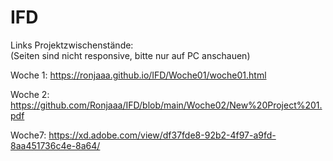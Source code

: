 # IFD

Links Projektzwischenstände: <br>
(Seiten sind nicht responsive, bitte nur auf PC anschauen)

Woche 1: https://ronjaaa.github.io/IFD/Woche01/woche01.html

Woche 2: https://github.com/Ronjaaa/IFD/blob/main/Woche02/New%20Project%201.pdf

Woche7: https://xd.adobe.com/view/df37fde8-92b2-4f97-a9fd-8aa451736c4e-8a64/
